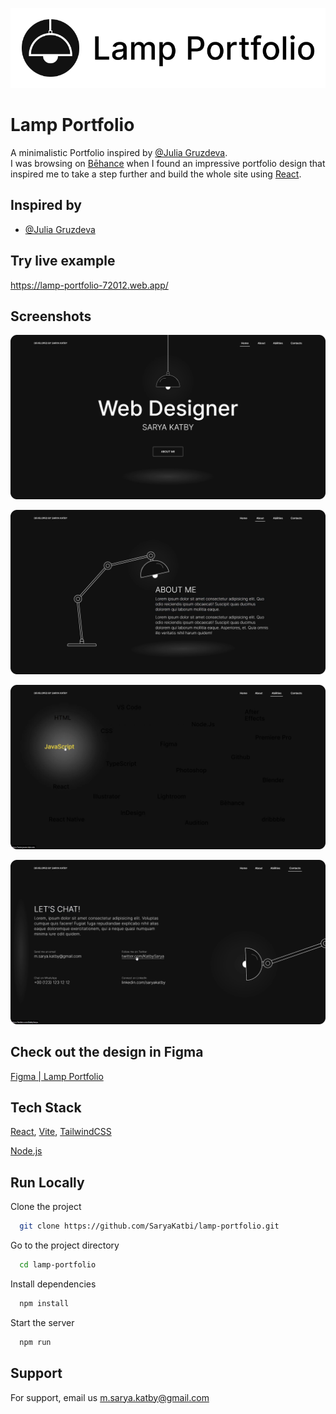 ![Logo](/public/Logo.png)

# Lamp Portfolio

A minimalistic Portfolio inspired by <a href= "https://www.behance.net/gallery/150744037/Web-designer-portfolio-site?tracking_source=search_projects|web+portfolio" target="_blank">@Julia Gruzdeva</a>.<br/>
I was browsing on <a href= "https://www.behance.net/saryakatby1" target="_blank">Bēhance</a> when I found an impressive portfolio design that inspired me to take a step further and build the whole site using <a href= "https://react.dev/" target="_blank" >React</a>.

## Inspired by

- [@Julia Gruzdeva](https://www.behance.net/gallery/150744037/Web-designer-portfolio-site?tracking_source=search_projects|web+portfolio)

## Try live example

https://lamp-portfolio-72012.web.app/

## Screenshots

![App Screenshot](/public/1.png)

![App Screenshot](/public/2.png)

![App Screenshot](/public/3.png)

![App Screenshot](/public/4.png)

## Check out the design in Figma

[Figma | Lamp Portfolio](https://www.figma.com/file/caKh0zGktQLE1tfIj66N3z/Lamp-Portfolio?type=design&node-id=0%3A1&mode=design&t=C9PpVWjh9oRIXy1O-1)

## Tech Stack

<a  href="https://react.dev/" targe="_blank">React</a>, <a  href="https://vitejs.dev/" targe="_blank">Vite</a>,
<a href="https://tailwindcss.com/" targe="_blank">TailwindCSS</a>

<a href="https://nodejs.org/en" targe="_blank">Node.js</a>

## Run Locally

Clone the project

```bash
  git clone https://github.com/SaryaKatbi/lamp-portfolio.git
```

Go to the project directory

```bash
  cd lamp-portfolio
```

Install dependencies

```bash
  npm install
```

Start the server

```bash
  npm run
```

## Support

For support, email us m.sarya.katby@gmail.com
